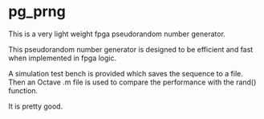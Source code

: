 # pg_prng
This is a very light weight fpga pseudorandom number generator.

This pseudorandom number generator is designed to be efficient and fast when implemented in fpga logic.

A simulation test bench is provided which saves the sequence to a file.  Then an Octave .m file is used to compare the performance with the rand() function.

It is pretty good.



